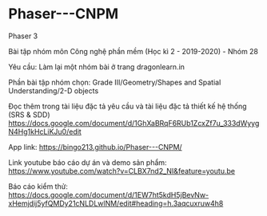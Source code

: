 # Phaser---CNPM
Phaser 3

Bài tập nhóm môn Công nghệ phần mềm (Học kì 2 - 2019-2020) - Nhóm 28

Yêu cầu: Làm lại một nhóm bài ở trang dragonlearn.in

Phần bài tập nhóm chọn: Grade III/Geometry/Shapes and Spatial Understanding/2-D objects

Đọc thêm trong tài liệu đặc tả yêu cầu và tài liệu đặc tả thiết kế hệ thống (SRS & SDD)
https://docs.google.com/document/d/1GhXaBRqF6RUb1ZcxZf7u_333dWyygN4Hg1kHcLiKJu0/edit

App link:
https://bingo213.github.io/Phaser---CNPM/

Link youtube báo cáo dự án và demo sản phẩm:
https://www.youtube.com/watch?v=CLBX7nd2_NI&feature=youtu.be

Báo cáo kiểm thử:
https://docs.google.com/document/d/1EW7ht5kdH5jBevNw-xHemjdij5yfQMDy21cNLDLwlNM/edit#heading=h.3aqcuxruw4h8
